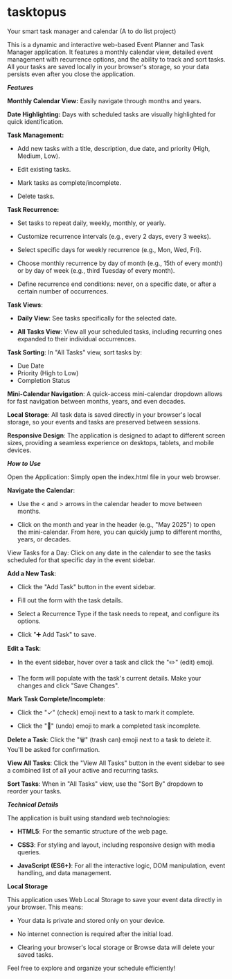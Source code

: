 # tasktopus
Your smart task manager and calendar (A to do list project)

This is a dynamic and interactive web-based Event Planner and Task Manager application. It features a monthly calendar view, detailed event management with recurrence options, and the ability to track and sort tasks. All your tasks are saved locally in your browser's storage, so your data persists even after you close the application.

_**Features**_

**Monthly Calendar View:** Easily navigate through months and years.

**Date Highlighting:** Days with scheduled tasks are visually highlighted for quick identification.

**Task Management:**

 - Add new tasks with a title, description, due date, and priority (High, Medium, Low).

- Edit existing tasks.

- Mark tasks as complete/incomplete.

- Delete tasks.

**Task Recurrence:**

- Set tasks to repeat daily, weekly, monthly, or yearly.

- Customize recurrence intervals (e.g., every 2 days, every 3 weeks).

- Select specific days for weekly recurrence (e.g., Mon, Wed, Fri).

- Choose monthly recurrence by day of month (e.g., 15th of every month) or by day of week (e.g., third Tuesday of every month).
- Define recurrence end conditions: never, on a specific date, or after a certain number of occurrences.

**Task Views**:

- **Daily View**: See tasks specifically for the selected date.

- **All Tasks View**: View all your scheduled tasks, including recurring ones expanded to their individual occurrences.

**Task Sorting**: In "All Tasks" view, sort tasks by:

- Due Date
- Priority (High to Low)
- Completion Status

**Mini-Calendar Navigation**: A quick-access mini-calendar dropdown allows for fast navigation between months, years, and even decades.

**Local Storage**: All task data is saved directly in your browser's local storage, so your events and tasks are preserved between sessions.

**Responsive Design**: The application is designed to adapt to different screen sizes, providing a seamless experience on desktops, tablets, and mobile devices.


_**How to Use**_

Open the Application: Simply open the index.html file in your web browser.

**Navigate the Calendar**:

- Use the &lt; and &gt; arrows in the calendar header to move between months.

- Click on the month and year in the header (e.g., "May 2025") to open the mini-calendar. From here, you can quickly jump to different months, years, or decades.

View Tasks for a Day: Click on any date in the calendar to see the tasks scheduled for that specific day in the event sidebar.

**Add a New Task**:
 
- Click the "Add Task" button in the event sidebar.

- Fill out the form with the task details.

- Select a Recurrence Type if the task needs to repeat, and configure its options.

- Click "➕ Add Task" to save.

**Edit a Task**:

- In the event sidebar, hover over a task and click the "✏️" (edit) emoji.
  
- The form will populate with the task's current details. Make your changes and click "Save Changes".

**Mark Task Complete/Incomplete**:

- Click the "✓" (check) emoji next to a task to mark it complete.

- Click the "🔄" (undo) emoji to mark a completed task incomplete.

**Delete a Task**: Click the "🗑️" (trash can) emoji next to a task to delete it. You'll be asked for confirmation.

**View All Tasks**: Click the "View All Tasks" button in the event sidebar to see a combined list of all your active and recurring tasks.
 
**Sort Tasks**: When in "All Tasks" view, use the "Sort By" dropdown to reorder your tasks.

_**Technical Details**_

The application is built using standard web technologies:

- **HTML5**: For the semantic structure of the web page.

- **CSS3**: For styling and layout, including responsive design with media queries.

- **JavaScript (ES6+)**: For all the interactive logic, DOM manipulation, event handling, and data management.

**Local Storage**

This application uses Web Local Storage to save your event data directly in your browser. This means:
 - Your data is private and stored only on your device.

- No internet connection is required after the initial load.

- Clearing your browser's local storage or Browse data will delete your saved tasks.


Feel free to explore and organize your schedule efficiently!








